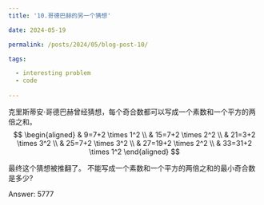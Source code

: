 ```yaml
---
title: '10.哥德巴赫的另一个猜想'

date: 2024-05-19

permalink: /posts/2024/05/blog-post-10/

tags:

  - interesting problem
  - code
  
---
```


克里斯蒂安$\cdot$哥德巴赫曾经猜想，每个奇合数都可以写成一个素数和一个平方的两倍之和。
$$
\begin{aligned}
& 9=7+2 \times 1^2 \\
& 15=7+2 \times 2^2 \\
& 21=3+2 \times 3^2 \\
& 25=7+2 \times 3^2 \\
& 27=19+2 \times 2^2 \\
& 33=31+2 \times 1^2
\end{aligned}
$$

最终这个猜想被推翻了。
不能写成一个素数和一个平方的两倍之和的最小奇合数是多少?

Answer: 5777
